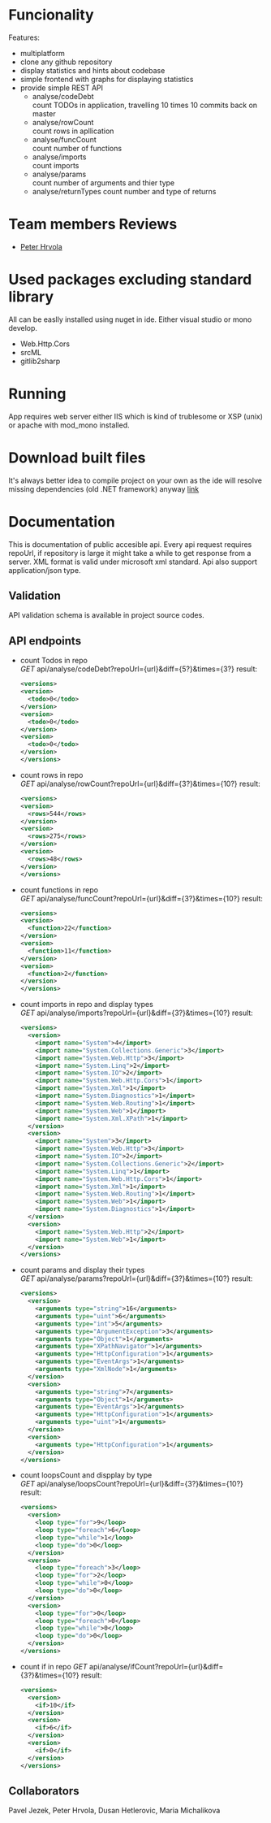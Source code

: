 # Funcionality
Features: 
- multiplatform
- clone any github repository
- display statistics and hints about codebase
- simple frontend with graphs for displaying statistics
- provide simple REST API
  - analyse/codeDebt  
   count TODOs in application, travelling 10 times 10 commits back on master
  - analyse/rowCount  
   count rows in apllication
  - analyse/funcCount  
   count number of functions
  - analyse/imports  
   count imports
  - analyse/params  
   count number of arguments and thier type
  - analyse/returnTypes
   count number and type of returns

# Team members Reviews

- [Peter Hrvola](https://retep007.github.io/code-visualizer/ph.html)

# Used packages excluding standard library
All can be easlly installed using nuget in ide. Either visual studio or mono develop.
- Web.Http.Cors
- srcML
- gitlib2sharp

# Running
App requires web server either IIS which is kind of trublesome or XSP (unix) or apache with mod_mono installed.

# Download built files
It's always better idea to compile project on your own as the ide will resolve missing dependencies (old .NET framework) anyway [link](https://retep007.github.io/code-visualizer/bin.zip)

# Documentation
This is documentation of public accesible api. Every api request requires repoUrl, if repository is large it might take a while to get response from a server. XML format is valid under microsoft xml standard. Api also support application/json type.

## Validation
API validation schema is available in project source codes.

## API endpoints

- count Todos in repo  
  *GET* api/analyse/codeDebt?repoUrl={url}&diff={5?}&times={3?}
  result:  
  ```xml
  <versions>
  <version>
    <todo>0</todo>
  </version>
  <version>
    <todo>0</todo>
  </version>
  <version>
    <todo>0</todo>
  </version>
  </versions>
  ```
- count rows in repo  
  *GET* api/analyse/rowCount?repoUrl={url}&diff={3?}&times={10?}
  result:  
  ```xml
  <versions>
  <version>
    <rows>544</rows>
  </version>
  <version>
    <rows>275</rows>
  </version>
  <version>
    <rows>48</rows>
  </version>
  </versions>
  ```
- count functions in repo  
  *GET* api/analyse/funcCount?repoUrl={url}&diff={3?}&times={10?}
  result:  
  ```xml
  <versions>
  <version>
    <function>22</function>
  </version>
  <version>
    <function>11</function>
  </version>
  <version>
    <function>2</function>
  </version>
  </versions>
  ```
- count imports in repo and display types  
  *GET* api/analyse/imports?repoUrl={url}&diff={3?}&times={10?}
  result:  
  ```xml
  <versions>
    <version>
      <import name="System">4</import>
      <import name="System.Collections.Generic">3</import>
      <import name="System.Web.Http">3</import>
      <import name="System.Linq">2</import>
      <import name="System.IO">2</import>
      <import name="System.Web.Http.Cors">1</import>
      <import name="System.Xml">1</import>
      <import name="System.Diagnostics">1</import>
      <import name="System.Web.Routing">1</import>
      <import name="System.Web">1</import>
      <import name="System.Xml.XPath">1</import>
    </version>
    <version>
      <import name="System">3</import>
      <import name="System.Web.Http">3</import>
      <import name="System.IO">2</import>
      <import name="System.Collections.Generic">2</import>
      <import name="System.Linq">1</import>
      <import name="System.Web.Http.Cors">1</import>
      <import name="System.Xml">1</import>
      <import name="System.Web.Routing">1</import>
      <import name="System.Web">1</import>
      <import name="System.Diagnostics">1</import>
    </version>
    <version>
      <import name="System.Web.Http">2</import>
      <import name="System.Web">1</import>
    </version>
  </versions>
  ```
- count params and display their types  
  *GET* api/analyse/params?repoUrl={url}&diff={3?}&times={10?}
  result:  
  ```xml
  <versions>
    <version>
      <arguments type="string">16</arguments>
      <arguments type="uint">6</arguments>
      <arguments type="int">5</arguments>
      <arguments type="ArgumentException">3</arguments>
      <arguments type="Object">1</arguments>
      <arguments type="XPathNavigator">1</arguments>
      <arguments type="HttpConfiguration">1</arguments>
      <arguments type="EventArgs">1</arguments>
      <arguments type="XmlNode">1</arguments>
    </version>
    <version>
      <arguments type="string">7</arguments>
      <arguments type="Object">1</arguments>
      <arguments type="EventArgs">1</arguments>
      <arguments type="HttpConfiguration">1</arguments>
      <arguments type="uint">1</arguments>
    </version>
    <version>
      <arguments type="HttpConfiguration">1</arguments>
    </version>
  </versions>
  ```
- count loopsCount and dispplay by type  
  *GET* api/analyse/loopsCount?repoUrl={url}&diff={3?}&times={10?}
  result:  
  ```xml
  <versions>
    <version>
      <loop type="for">9</loop>
      <loop type="foreach">6</loop>
      <loop type="while">1</loop>
      <loop type="do">0</loop>
    </version>
    <version>
      <loop type="foreach">3</loop>
      <loop type="for">2</loop>
      <loop type="while">0</loop>
      <loop type="do">0</loop>
    </version>
    <version>
      <loop type="for">0</loop>
      <loop type="foreach">0</loop>
      <loop type="while">0</loop>
      <loop type="do">0</loop>
    </version>
  </versions>
  ```
- count if in repo
  *GET* api/analyse/ifCount?repoUrl={url}&diff={3?}&times={10?}
  result:  
  ```xml
  <versions>
    <version>
      <if>10</if>
    </version>
    <version>
      <if>6</if>
    </version>
    <version>
      <if>0</if>
    </version>
  </versions>
  ```

## Collaborators
Pavel Jezek, Peter Hrvola, Dusan Hetlerovic, Maria Michalikova
